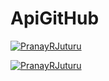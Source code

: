 # ApiGitHub

[![PranayRJuturu](https://circleci.com/gh/PranayRJuturu/ApiGitHub.svg?style=svg)](https://app.circleci.com/pipelines/github/PranayRJuturu/ApiGitHub?branch=main&filter=all)

[![PranayRJuturu](https://circleci.com/gh/PranayRJuturu/ApiGitHub.svg?style=svg)](https://circleci.com/gh/PranayRJuturu/ApiGitHub)
